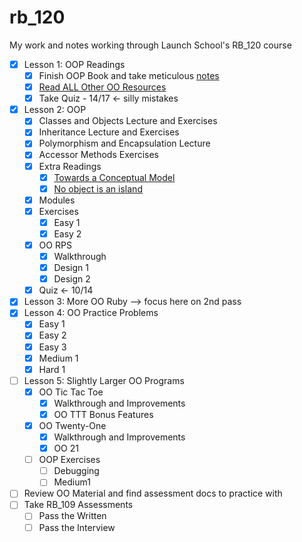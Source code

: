 # rb_120 #

My work and notes working through Launch School's RB_120 course

- [x] Lesson 1: OOP Readings
  - [x] Finish OOP Book and take meticulous [notes](./OOP_book/oop_book_notes.md)
  - [x] [Read ALL Other OO Resources](./extra_resources/)
  - [x] Take Quiz - 14/17 <- silly mistakes
- [x] Lesson 2: OOP
  - [x] Classes and Objects Lecture and Exercises
  - [x] Inheritance Lecture and Exercises
  - [x] Polymorphism and Encapsulation Lecture
  - [x] Accessor Methods Exercises
  - [x] Extra Readings
    - [x] [Towards a Conceptual Model](https://medium.com/launch-school/towards-a-conceptual-model-of-object-oriented-programming-118eb971659f)
    - [x] [No object is an island](https://medium.com/launch-school/no-object-is-an-island-707e59ffedb4)
  - [x] Modules
  - [x] Exercises
    - [x] Easy 1
    - [x] Easy 2
  - [x] OO RPS
    - [x] Walkthrough
    - [x] Design 1
    - [x] Design 2
  - [x] Quiz <- 10/14
- [x] Lesson 3: More OO Ruby --> focus here on 2nd pass
- [x] Lesson 4: OO Practice Problems
  - [x] Easy 1
  - [x] Easy 2
  - [x] Easy 3
  - [x] Medium 1
  - [x] Hard 1
- [ ] Lesson 5: Slightly Larger OO Programs
  - [x] OO Tic Tac Toe
    - [x] Walkthrough and Improvements
    - [x] OO TTT Bonus Features
  - [x] OO Twenty-One
    - [x] Walkthrough and Improvements
    - [x] OO 21
  - [ ] OOP Exercises
    - [ ] Debugging
    - [ ] Medium1
- [ ] Review OO Material and find assessment docs to practice with
- [ ] Take RB_109 Assessments
  - [ ] Pass the Written
  - [ ] Pass the Interview
